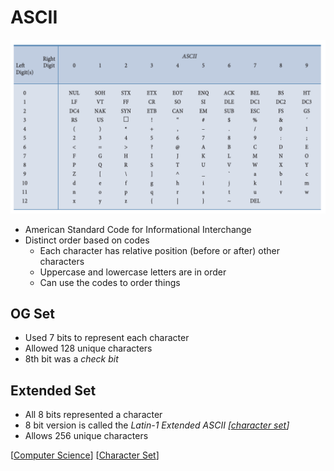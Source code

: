 # ASCII

![ASCII Character Set](../../public/assets/second-brain/2020-09-17-17-03-34.png)

- American Standard Code for Informational Interchange
- Distinct order based on codes
  - Each character has relative position (before or after) other characters
  - Uppercase and lowercase letters are in order
  - Can use the codes to order things

## OG Set

- Used 7 bits to represent each character
- Allowed 128 unique characters
- 8th bit was a _check bit_

## Extended Set

- All 8 bits represented a character
- 8 bit version is called the _Latin-1 Extended ASCII [[character set]]_
- Allows 256 unique characters

[[Computer Science]] [[Character Set]]

[//begin]: # "Autogenerated link references for markdown compatibility"
[character set]: character-set "Character Set"
[Computer Science]: computer-science "Computer Science"
[Character Set]: character-set "Character Set"
[//end]: # "Autogenerated link references"